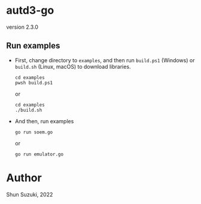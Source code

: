 # autd3-go

version 2.3.0

## Run examples

* First, change directory to `examples`, and then run `build.ps1` (Windows) or `build.sh` (Linux, macOS) to download libraries.

    ```
    cd examples
    pwsh build.ps1
    ```

    or 

    ```
    cd examples
    ./build.sh
    ```

* And then, run examples

    ```
    go run soem.go
    ```
    
    or

    ```
    go run emulator.go
    ```

# Author

Shun Suzuki, 2022
